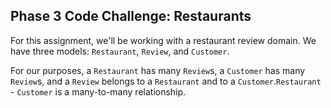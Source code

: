 ## Phase 3 Code Challenge: Restaurants


For this assignment, we'll be working with a restaurant review domain. We have three models: `Restaurant`, `Review`, and `Customer`.



For our purposes, a `Restaurant` has many `Review`s, a `Customer` has many `Review`s, and a `Review` belongs to a `Restaurant` and to a `Customer`.`Restaurant` - `Customer` is a many-to-many relationship.